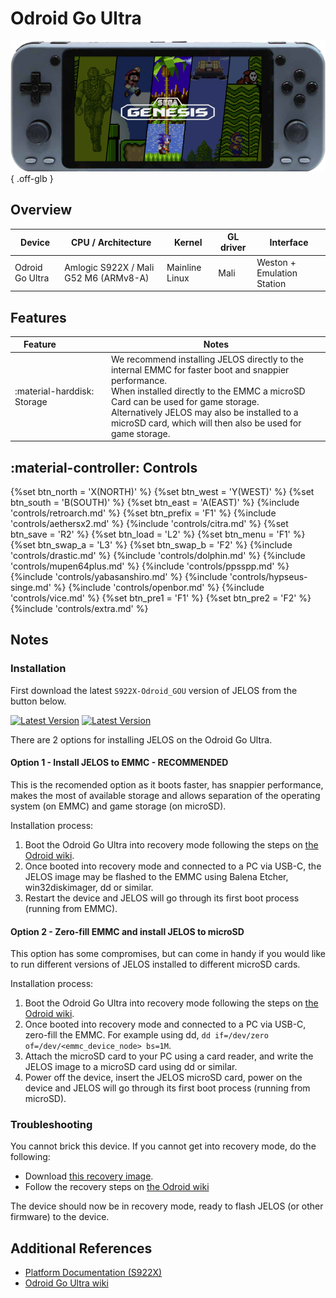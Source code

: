 # Odroid Go Ultra

![](../../_inc/images/devices/hardkernel-odroid-go-ultra.png){ .off-glb }

## Overview

| Device | CPU / Architecture | Kernel | GL driver | Interface |
| -- | -- | -- | -- | -- |
| Odroid Go Ultra | Amlogic S922X / Mali G52 M6 (ARMv8-A) | Mainline Linux | Mali | Weston + Emulation Station |

## Features

| Feature&nbsp;&nbsp;&nbsp;&nbsp;&nbsp;&nbsp;&nbsp;&nbsp;&nbsp;&nbsp;&nbsp;&nbsp;&nbsp;&nbsp;&nbsp;&nbsp; | Notes |
| -- | -- |
| :material-harddisk: Storage | We recommend installing JELOS directly to the internal EMMC for faster boot and snappier performance. <br> When installed directly to the EMMC a microSD Card can be used for game storage. <br> Alternatively JELOS may also be installed to a microSD card, which will then also be used for game storage. |

## :material-controller: Controls

{%set btn_north = 'X(NORTH)' %}
{%set btn_west = 'Y(WEST)' %}
{%set btn_south = 'B(SOUTH)' %}
{%set btn_east = 'A(EAST)' %}
{%include 'controls/retroarch.md' %}
{%set btn_prefix = 'F1' %}
{%include 'controls/aethersx2.md' %}
{%include 'controls/citra.md' %}
{%set btn_save = 'R2' %}
{%set btn_load = 'L2' %}
{%set btn_menu = 'F1' %}
{%set btn_swap_a = 'L3' %}
{%set btn_swap_b = 'F2' %}
{%include 'controls/drastic.md' %}
{%include 'controls/dolphin.md' %}
{%include 'controls/mupen64plus.md' %}
{%include 'controls/ppsspp.md' %}
{%include 'controls/yabasanshiro.md' %}
{%include 'controls/hypseus-singe.md' %}
{%include 'controls/openbor.md' %}
{%include 'controls/vice.md' %}
{%set btn_pre1 = 'F1' %}
{%set btn_pre2 = 'F2' %}
{%include 'controls/extra.md' %}

## Notes

### Installation

First download the latest `S922X-Odroid_GOU` version of JELOS from the button below.

[![Latest Version](https://img.shields.io/github/release/JustEnoughLinuxOS/distribution.svg?labelColor=111111&color=5998FF&label=Latest&style=flat#only-light)](https://github.com/JustEnoughLinuxOS/distribution/releases/latest)
[![Latest Version](https://img.shields.io/github/release/JustEnoughLinuxOS/distribution.svg?labelColor=dddddd&color=5998FF&label=Latest&style=flat#only-dark)](https://github.com/JustEnoughLinuxOS/distribution/releases/latest)

There are 2 options for installing JELOS on the Odroid Go Ultra.

#### Option 1 - Install JELOS to EMMC - RECOMMENDED
This is the recomended option as it boots faster, has snappier performance, makes the most of available storage and allows separation of the operating system (on EMMC) and game storage (on microSD).

Installation process:

1. Boot the Odroid Go Ultra into recovery mode following the steps on [the Odroid wiki](https://wiki.odroid.com/odroid_go_ultra/getting_started/installing_os_image#installation).
2. Once booted into recovery mode and connected to a PC via USB-C, the JELOS image may be flashed to the EMMC using Balena Etcher, win32diskimager, dd or similar.
3. Restart the device and JELOS will go through its first boot process (running from EMMC).

#### Option 2 - Zero-fill EMMC and install JELOS to microSD
This option has some compromises, but can come in handy if you would like to run different versions of JELOS installed to different microSD cards.

Installation process:

1. Boot the Odroid Go Ultra into recovery mode following the steps on [the Odroid wiki](https://wiki.odroid.com/odroid_go_ultra/getting_started/installing_os_image#installation).
2. Once booted into recovery mode and connected to a PC via USB-C, zero-fill the EMMC. For example using dd, `dd if=/dev/zero of=/dev/<emmc_device_node> bs=1M`.
3. Attach the microSD card to your PC using a card reader, and write the JELOS image to a microSD card using dd or similar.
4. Power off the device, insert the JELOS microSD card, power on the device and JELOS will go through its first boot process (running from microSD).

### Troubleshooting

You cannot brick this device. If you cannot get into recovery mode, do the following:

- Download [this recovery image](https://wiki.odroid.com/odroid_go_ultra/os_image/recovery).
- Follow the recovery steps on [the Odroid wiki](https://wiki.odroid.com/odroid_go_ultra/getting_started/recovery_emmc)

The device should now be in recovery mode, ready to flash JELOS (or other firmware) to the device.

## Additional References

- [Platform Documentation (S922X)](https://github.com/JustEnoughLinuxOS/distribution/blob/main/documentation/PER_DEVICE_DOCUMENTATION/S922X)
- [Odroid Go Ultra wiki](https://wiki.odroid.com/odroid_go_ultra/odroid_go_ultra)
